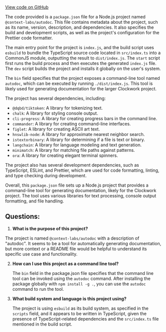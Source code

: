 [View code on GitHub](https://github.com/context-labs/autodoc/blob/master/package.json)

The code provided is a `package.json` file for a Node.js project named `@context-labs/autodoc`. This file contains metadata about the project, such as its name, version, description, and dependencies. It also specifies the build and development scripts, as well as the project's configuration for the Prettier code formatter.

The main entry point for the project is `index.js`, and the build script uses `esbuild` to bundle the TypeScript source code located in `src/index.ts` into a CommonJS module, outputting the result to `dist/index.js`. The `start` script first runs the build process and then executes the generated `index.js` file. The `dev` script builds the project and installs it globally on the user's system.

The `bin` field specifies that the project exposes a command-line tool named `autodoc`, which can be executed by running `./dist/index.js`. This tool is likely used for generating documentation for the larger Clockwork project.

The project has several dependencies, including:

- `@dqbd/tiktoken`: A library for tokenizing text.
- `chalk`: A library for styling console output.
- `cli-progress`: A library for creating progress bars in the command line.
- `commander`: A library for creating command-line interfaces.
- `figlet`: A library for creating ASCII art text.
- `hnswlib-node`: A library for approximate nearest neighbor search.
- `istextorbinary`: A library for determining if a file is text or binary.
- `langchain`: A library for language modeling and text generation.
- `minimatch`: A library for matching file paths against patterns.
- `ora`: A library for creating elegant terminal spinners.

The project also has several development dependencies, such as TypeScript, ESLint, and Prettier, which are used for code formatting, linting, and type checking during development.

Overall, this `package.json` file sets up a Node.js project that provides a command-line tool for generating documentation, likely for the Clockwork project. The tool uses various libraries for text processing, console output formatting, and file handling.
## Questions: 
 1. **What is the purpose of this project?**

   The project is named `@context-labs/autodoc` with a description of "autodoc". It seems to be a tool for automatically generating documentation, but more context or a README file would be helpful to understand its specific use case and functionality.

2. **How can I use this project as a command line tool?**

   The `bin` field in the package.json file specifies that the command line tool can be invoked using the `autodoc` command. After installing the package globally with `npm install -g .`, you can use the `autodoc` command to run the tool.

3. **What build system and language is this project using?**

   The project is using `esbuild` as its build system, as specified in the `scripts` field, and it appears to be written in TypeScript, given the presence of TypeScript-related dependencies and the `src/index.ts` file mentioned in the build script.